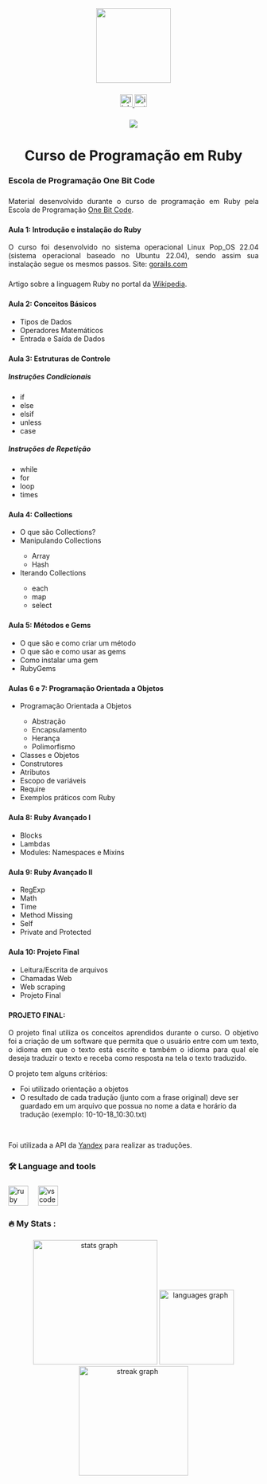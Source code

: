 <div align="center">
  <img height="150" src="https://camo.githubusercontent.com/62da68eb62b1e5f175f7d1f0191dd89a653d7908feb22d37d4a0ab07365d6791/68747470733a2f2f6d656469612e67697068792e636f6d2f6d656469612f4d3967624264396e6244724f5475314d71782f67697068792e676966"  />
</div>

###

<div align="center">
  <a href="https://www.linkedin.com/in/carlos-campanari/" target="_blank">
    <img src="https://img.shields.io/static/v1?message=LinkedIn&logo=linkedin&label=&color=0077B5&logoColor=white&labelColor=&style=for-the-badge" height="25" alt="linkedin logo"  />
  </a>
  <a href="https://www.instagram.com/campanaricarlos/" target="_blank">
    <img src="https://img.shields.io/static/v1?message=Instagram&logo=instagram&label=&color=E4405F&logoColor=white&labelColor=&style=for-the-badge" height="25" alt="instagram logo"  />
  </a>
</div>

###

<div align="center">
  <img src="https://visitor-badge.laobi.icu/badge?page_id=ccampa896.ccampa896&"  />
</div>

###

<h1 align="center">Curso de Programação em Ruby</h1>

###

<h3 align="left">Escola de Programação One Bit Code</h3>

###

<p align="justify">Material desenvolvido durante o curso de programação em Ruby pela Escola de Programação 
<a href="https://pro.onebitcode.com/" target="_blank">One Bit Code</a>.</p>

###

<h4>Aula 1: Introdução e instalação do Ruby</h4>

<p align="justify">O curso foi desenvolvido no sistema operacional Linux Pop_OS 22.04 (sistema operacional baseado no Ubuntu 22.04), sendo assim sua instalação segue os mesmos passos. Site: <a href="https://gorails.com/setup/ubuntu/22.04">gorails.com</a></p>

###

<p align="left">Artigo sobre a linguagem Ruby no portal da <a href="https://pt.wikipedia.org/wiki/Ruby_(linguagem_de_programa%C3%A7%C3%A3o)">Wikipedia</a>.</p>

###

<h4>Aula 2: Conceitos Básicos</h4>

<ul>
<li>Tipos de Dados</li>
<li>Operadores Matemáticos</li>
<li>Entrada e Saída de Dados</li>
</ul>

###

<h4>Aula 3: Estruturas de Controle</h4>

<h5>Instruções Condicionais</h5>

<ul>
<li>if</li>
<li>else</li>
<li>elsif</li>
<li>unless</li>
<li>case</li>
</ul>

<h5>Instruções de Repetição</h5>

<ul>
<li>while</li>
<li>for</li>
<li>loop</li>
<li>times</li>
</ul>

###

<h4>Aula 4: Collections</h4>

<ul>
<li>O que são Collections?</li>
<li>Manipulando Collections</li>
<ul>
<li>Array</li>
<li>Hash</li>
</ul>
<li>Iterando Collections</li>
<ul>
<li>each</li>
<li>map</li>
<li>select</li>
</ul>
</ul>

###

<h4>Aula 5: Métodos e Gems</h4>

<ul>
<li>O que são e como criar um método</li>
<li>O que são e como usar as gems</li>
<li>Como instalar uma gem</li>
<li>RubyGems</li>
</ul>

###

<h4>Aulas 6 e 7: Programação Orientada a Objetos</h4>

<ul>
<li>Programação Orientada a Objetos</li>
<ul>
<li>Abstração</li>
<li>Encapsulamento</li>
<li>Herança</li>
<li>Polimorfismo</li>
</ul>
<li>Classes e Objetos</li>
<li>Construtores</li>
<li>Atributos</li>
<li>Escopo de variáveis</li>
<li>Require</li>
<li>Exemplos práticos com Ruby</li>
</ul>

###

<h4>Aula 8: Ruby Avançado I</h4>

<ul>
<li>Blocks</li>
<li>Lambdas</li>
<li>Modules: Namespaces e Mixins</li>
</ul>

###

<h4>Aula 9: Ruby Avançado II</h4>

<ul>
<li>RegExp</li>
<li>Math</li>
<li>Time</li>
<li>Method Missing</li>
<li>Self</li>
<li>Private and Protected</li>
</ul>

###

<h4>Aula 10: Projeto Final</h4>

<ul>
<li>Leitura/Escrita de arquivos</li>
<li>Chamadas Web</li>
<li>Web scraping</li>
<li>Projeto Final</li>
</ul>

###

<h4> PROJETO FINAL:</h4>

<p align="justify">O projeto final utiliza os conceitos aprendidos durante o curso. O objetivo foi a criação
de um software que permita que o usuário entre com um texto, o idioma em que o texto está escrito e também o idioma
para qual ele deseja traduzir o texto e receba como resposta na tela o texto traduzido.</p>
<p align="justify">O projeto tem alguns critérios:</p>
<ul>
<li>Foi utilizado orientação a objetos</li>
<li>O resultado de cada tradução (junto com a frase original) deve ser guardado em um arquivo que possua no nome
a data e horário da tradução (exemplo: 10-10-18_10:30.txt)</li>
</ul>

<br>

<p align="justify">Foi utilizada a API da <a href="https://translate.yandex.com/developers/keys" target="_blank">Yandex</a> para realizar as traduções.</p>

###

<h3 align="left">🛠 Language and tools</h3>

###

<div align="left">
  <img src="https://cdn.jsdelivr.net/gh/devicons/devicon/icons/ruby/ruby-plain-wordmark.svg" height="40" alt="ruby logo"  />
  <img width="12" />
  <img src="https://cdn.jsdelivr.net/gh/devicons/devicon/icons/vscode/vscode-original.svg" height="40" alt="vscode logo"  />
</div>

###

<h3 align="left">🔥   My Stats :</h3>

###

<div align="center">
  <img src="https://github-readme-stats.vercel.app/api?username=ccampa896&hide_title=false&hide_rank=false&show_icons=true&include_all_commits=true&count_private=true&disable_animations=false&theme=dracula&locale=en&hide_border=false&order=1" height="250" alt="stats graph"  />
  <img src="https://github-readme-stats.vercel.app/api/top-langs?username=ccampa896&locale=en&hide_title=false&layout=compact&card_width=320&langs_count=5&theme=dracula&hide_border=false&order=2" height="150" alt="languages graph"  />
  <img src="https://streak-stats.demolab.com?user=ccampa896&locale=en&mode=daily&theme=dark&hide_border=false&border_radius=5&order=3" height="220" alt="streak graph"  />
</div>

###
